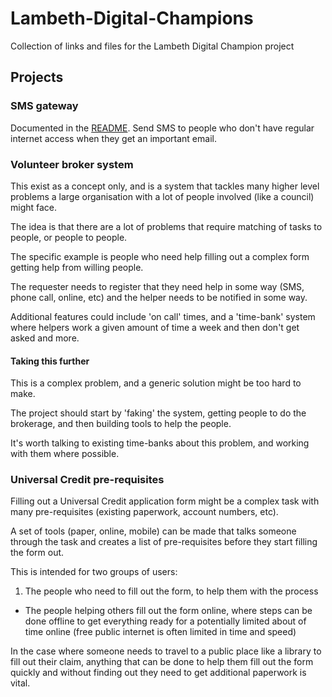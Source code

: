 # Lambeth-Digital-Champions

Collection of links and files for the Lambeth Digital Champion project


## Projects

### SMS gateway

Documented in the [README](./SMS-gateway/README.mkd).  Send SMS to people who don't have regular internet access when they get an important email.

### Volunteer broker system

This exist as a concept only, and is a system that tackles many higher level problems a large organisation with a lot of people involved (like a council) might face.

The idea is that there are a lot of problems that require matching of tasks to people, or people to people.

The specific example is people who need help filling out a complex form getting help from willing people.

The requester needs to register that they need help in some way (SMS, phone call, online, etc) and the helper needs to be notified in some way.

Additional features could include 'on call' times, and a 'time-bank' system where helpers work a given amount of time a week and then don't get asked and more.

#### Taking this further

This is a complex problem, and a generic solution might be too hard to make.  

The project should start by 'faking' the system, getting people to do the brokerage, and then building tools to help the people.

It's worth talking to existing time-banks about this problem, and working with them where possible.

### Universal Credit pre-requisites

Filling out a Universal Credit application form might be a complex task with many pre-requisites (existing paperwork, account numbers, etc).

A set of tools (paper, online, mobile) can be made that talks someone through the task and creates a list of pre-requisites before they start filling the form out.

This is intended for two groups of users:

1. The people who need to fill out the form, to help them with the process
* The people helping others fill out the form online, where steps can be done offline to get everything ready for a potentially limited about of time online (free public internet is often limited in time and speed)

In the case where someone needs to travel to a public place like a library to fill out their claim, anything that can be done to help them fill out the form quickly and without finding out they need to get additional paperwork is vital.
